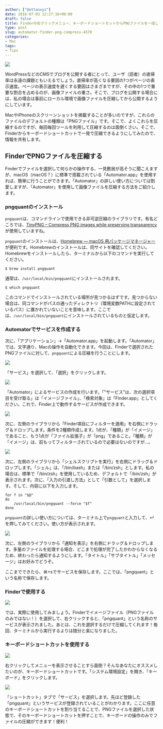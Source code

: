 ```yaml
---
author: ["@ottanxyz"]
date: 2016-07-03 12:27:16+00:00
draft: false
title: Finderの右クリックメニュー、キーボードショートカットからPNGファイルを一括して圧縮する
type: post
slug: automator-finder-png-compress-4570
categories:
- Mac
tags:
- Tips
---
```


![](/uploads/2016/07/160703-5778fc678b05f.jpg)






WordPressなどのCMSでブログを公開する者にとって、ユーザ（読者）の直帰率は永遠の課題ともいえるでしょう。直帰率が高くなる要因の1つがページの表示速度。ページの表示速度を遅くする要因はさまざまですが、その中の1つで重要な割合を占めるのが、画像ファイルの重さ。そこで、ブログを公開する場合には、私の場合は事前にローカル環境で画像ファイルを圧縮してから公開するようにしています。





MacやiPhoneのスクリーンショットを掲載することが多いのですが、これらのファイルのデフォルトの種類は「PNGファイル」です。そこで、よくこれらを圧縮するのですが、毎回毎回ツールを利用して圧縮するのは面倒くさい。そこで、Finderからキーボードショートカットで一発で圧縮できるようにしてみたので、情報を共有します。





## FinderでPNGファイルを圧縮する





Finderでファイルを選択して何らかの操作する、一見敷居が高そうに聞こえますが、macOS（macOS？）に標準で搭載されている「Automator.app」を使用すれば、簡単に行うことができます。「Automator」の詳しい使い方については割愛しますが、「Automator」を使用して画像ファイルを圧縮する方法をご紹介します。





### pngquantのインストール





`pngquant`は、コマンドラインで使用できる非可逆圧縮のライブラリです。有名どころでは、[TinyPNG – Compress PNG images while preserving transparency](https://tinypng.com/)が使用していますね。





`pngquant`のインストールは、[Homebrew — macOS 用パッケージマネージャー](https://brew.sh/index_ja.html)が便利です。Homebrewのインストールは、同サイトを確認してください。Homebrewをインストールしたら、ターミナルから以下のコマンドを実行してください。




    
    $ brew install pngquant





通常は、`/usr/local/bin/pnqquant`にインストールされます。




    
    $ which pngquant





このコマンドでインストールされている場所が見つかるはずです。見つからない場合は、同コマンドがパスの通ったディレクトリ（環境変数PATHに設定されているパス）に置かれていないことを意味します。ここでは、`/usr/local/bin/pngquant`にインストールされているものと仮定します。





### Automatorでサービスを作成する





次に、「アプリケーション」→「Automator.app」を起動します。「Automator」では、文字通り、Macの操作を自動化できます。今回は、Finderで選択されたPNGファイルに対して、`pngquant`による圧縮を行うことにします。





![](/uploads/2016/07/160703-5778fc6e5d24f.png)






「サービス」を選択して、「選択」をクリックします。





![](/uploads/2016/07/160703-5778fc795cb09.png)






「Automator」によるサービスの作成を行います。「"サービス"は、次の選択項目を受け取る」は「イメージファイル」、「検索対象」は「Finder.app」としてください。これで、Finder上で動作するサービスが作成できます。





![](/uploads/2016/07/160703-5778fc7f52745.png)






次に、左側のライブラリから「Finder項目にフィルターを適用」を右側にドラッグ＆ドロップします。条件を2種類作成します。1点が、「種類」が「イメージ」であること、もう1点が「ファイル拡張子」が「png」であること。「種類」が「イメージ」は、前もってフィルターされているので必要はないのですが…。





![](/uploads/2016/07/160703-5778ff682b03d.png)






次に、左側のライブラリから「シェルスクリプトを実行」を右側にドラッグ＆ドロップします。「シェル」は、「/bin/bash」または「/bin/zsh」とします。私の場合は、標準で「/bin/zsh」を使用しているため、デフォルトで「/bin/zsh」が表示されます。次に、「入力の引渡し方法」として「引数として」を選択します。そして、内容に以下を入力します。




    
    for f in "$@"
    do
    	/usr/local/bin/pngquant --force "$f"
    done





`pngquant`の詳しい使い方については、ターミナル上で`pngquant`と入力して、↵を押してみてください。使い方が表示されます。





![](/uploads/2016/07/160703-5778fc84b038b.png)






次に、左側のライブラリから「通知を表示」を右側にドラッグ＆ドロップします。多量のファイルを処理する場合、どこまで処理が完了したかわからなくなるため、終わったら通知するようにします。「タイトル」「サブタイトル」「メッセージ」はお好みでどうぞ。





ここまでできたら、⌘+sでサービスを保存します。ここでは、「pngquant」という名称で保存します。





### Finderで使用する





![](/uploads/2016/07/160703-5778fc9f36f7a.png)






では、実際に使用してみましょう。Finderでイメージファイル（PNGファイルのみではない！）を選択して、右クリックすると、「pngquant」という名称のサービスが表示されました。あとは、これを選択するだけで圧縮してくれます！毎回、ターミナルから実行するよりは随分と楽になりました。





### キーボードショートカットを使用する





![](/uploads/2016/07/160703-5778fc928fcb2.png)






右クリックしてメニューを表示させることすら面倒？そんなあなたにオススメしたいのが、キーボードショートカットです。「システム環境設定」を開き、「キーボード」をクリックします。





![](/uploads/2016/07/160703-5778fc8b5953e.png)






「ショートカット」タブで「サービス」を選択します。先ほど登録した「pngquant」というサービスが登録されていることがわかります。ここに任意のキーボードショートカットを割り当てることで、PNGファイルを選択した状態で、そのキーボードショートカットを押すことで、キーボードの操作のみでファイルの圧縮ができます！便利！
